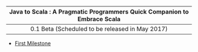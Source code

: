 # 



| **Java to Scala : A Pragmatic Programmers Quick Companion to Embrace Scala** |
| :---: |
| 0.1 Beta \(Scheduled to be released in May 2017\) |


-  [First Milestone][first-milestone.md]

[first-milestone.md]: https://github.com/inbravo/java-to-scala/blob/master/first-milestone.md
[second-milestone.md]: https://github.com/inbravo/java-to-scala/blob/master/second-milestone.md
[third-milestone.md]: https://github.com/inbravo/java-to-scala/blob/master/third-milestone.md
[fourth-milestone.md]: https://github.com/inbravo/java-to-scala/blob/master/fourth-milestone.md
[fifth-milestone.md]: https://github.com/inbravo/java-to-scala/blob/master/fifth-milestone.md
[sixth-milestone.md]: https://github.com/inbravo/java-to-scala/blob/master/sixth-milestone.md
[seventh-milestone.md]: https://github.com/inbravo/java-to-scala/blob/master/seventh-milestone.md


